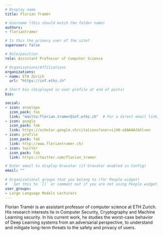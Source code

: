 ```yaml
---
# Display name
title: Florian Tramèr

# Username (this should match the folder name)
authors:
- floriantramer

# Is this the primary user of the site?
superuser: false

# Role/position
role: Assistant Professor of Computer Science 

# Organizations/Affiliations
organizations:
- name: ETH Zürich
  url: "https://inf.ethz.ch"

# Short bio (displayed in user profile at end of posts)
bio: 

social:
- icon: envelope
  icon_pack: fas
  link: "mailto:florian.tramer@inf.ethz.ch"  # For a direct email link, use "mailto:test@example.org".
- icon: google
  icon_pack: fab
  link: https://scholar.google.ch/citations?user=ijH0-a8AAAAJ&hl=en
- icon: profile
  icon_pack: fab
  link: http://www.floriantramer.ch/
- icon: twitter
  icon_pack: fab
  link: https://twitter.com/florian_tramer

# Enter email to display Gravatar (if Gravatar enabled in Config)
email: ""
  
# Organizational groups that you belong to (for People widget)
#   Set this to `[]` or comment out if you are not using People widget.  
user_groups:
- Large Language Models Lecturers
---
```


Florian Tramèr is an assistant professor of computer science at ETH Zurich.
His research interests lie in Computer Security, Cryptography and Machine Learning security. In his current work, he studies the worst-case behavior of Deep Learning systems from an adversarial perspective, to understand and mitigate long-term threats to the safety and privacy of users.